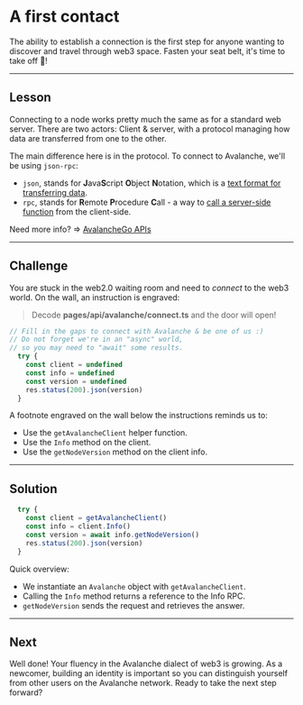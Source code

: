 # A first contact

The ability to establish a connection is the first step for anyone wanting to discover and travel through web3 space. Fasten your seat belt, it's time to take off 🚀!

------------------------

## Lesson

Connecting to a node works pretty much the same as for a standard web server. There are two actors: Client & server, with a protocol managing how data are transferred from one to the other. 

The main difference here is in the protocol. To connect to Avalanche, we'll be using `json-rpc`: 
* `json`, stands for **J**ava**S**cript **O**bject **N**otation, which is a [text format for transferring data](https://www.w3schools.com/js/js_json_intro.asp).
* `rpc`, stands for **R**emote **P**rocedure **C**all - a way to [call a server-side function](https://en.wikipedia.org/wiki/Remote_procedure_call) from the client-side.


Need more info? => [AvalancheGo APIs](https://docs.avax.network/build/avalanchego-apis)

------------------------

## Challenge

You are stuck in the web2.0 waiting room and need to *connect* to the web3 world. On the wall, an instruction is engraved:   
> Decode **pages/api/avalanche/connect.ts** and the door will open!

```typescript
// Fill in the gaps to connect with Avalanche & be one of us :)
// Do not forget we're in an "async" world,
// so you may need to "await" some results.
  try {
    const client = undefined
    const info = undefined
    const version = undefined
    res.status(200).json(version)
  }
```

A footnote engraved on the wall below the instructions reminds us to: 
* Use the `getAvalancheClient` helper function.
* Use the `Info` method on the client.
* Use the `getNodeVersion` method on the client info.

------------------------

## Solution

```typescript
  try {
    const client = getAvalancheClient()
    const info = client.Info()
    const version = await info.getNodeVersion()
    res.status(200).json(version)
  }
```

Quick overview:
* We instantiate an `Avalanche` object with `getAvalancheClient`.
* Calling the `Info` method returns a reference to the Info RPC.
* `getNodeVersion` sends the request and retrieves the answer.

------------------------

## Next

Well done! Your fluency in the Avalanche dialect of web3 is growing. As a newcomer, building an identity is important so you can distinguish yourself from other users on the Avalanche network. Ready to take the next step forward?
